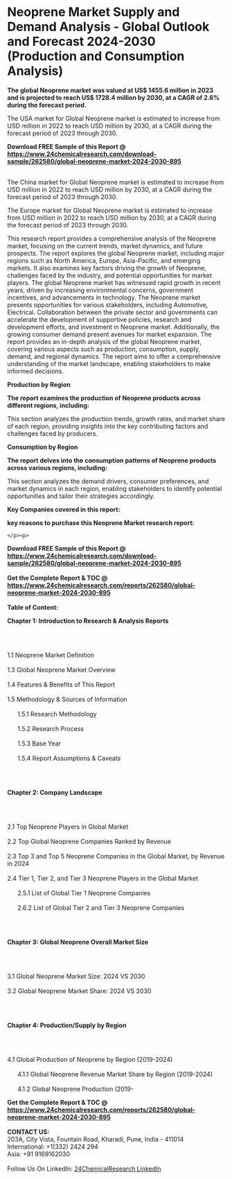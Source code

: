 <h1>Neoprene Market Supply and Demand Analysis - Global Outlook and Forecast 2024-2030 (Production and Consumption Analysis)</h1><p><strong>The global Neoprene market was valued at US$ 1455.6 million in 2023 and is projected to reach US$ 1728.4 million by 2030, at a CAGR of 2.6% during the forecast period.</strong></p><p>
</p><p>The USA market for Global Neoprene market is estimated to increase from USD million in 2022 to reach USD million by 2030, at a CAGR during the forecast period of 2023 through 2030.</p><div><b>Download FREE Sample of this Report @ 
            <a href="https://www.24chemicalresearch.com/download-sample/262580/global-neoprene-market-2024-2030-895">
            https://www.24chemicalresearch.com/download-sample/262580/global-neoprene-market-2024-2030-895</a></b></div><br><p>
</p><p>The China market for Global Neoprene market is estimated to increase from USD million in 2022 to reach USD million by 2030, at a CAGR during the forecast period of 2023 through 2030.</p><p>
</p><p>The Europe market for Global Neoprene market is estimated to increase from USD million in 2022 to reach USD million by 2030, at a CAGR during the forecast period of 2023 through 2030.</p><p>
</p><p>This research report provides a comprehensive analysis of the Neoprene market, focusing on the current trends, market dynamics, and future prospects. The report explores the global Neoprene market, including major regions such as North America, Europe, Asia-Pacific, and emerging markets. It also examines key factors driving the growth of Neoprene, challenges faced by the industry, and potential opportunities for market players. The global Neoprene market has witnessed rapid growth in recent years, driven by increasing environmental concerns, government incentives, and advancements in technology. The Neoprene market presents opportunities for various stakeholders, including Automotive, Electrical. Collaboration between the private sector and governments can accelerate the development of supportive policies, research and development efforts, and investment in Neoprene market. Additionally, the growing consumer demand present avenues for market expansion. The report provides an in-depth analysis of the global Neoprene market, covering various aspects such as production, consumption, supply, demand, and regional dynamics. The report aims to offer a comprehensive understanding of the market landscape, enabling stakeholders to make informed decisions.</p><p>
</p><p><strong>Production by Region</strong></p><p>
</p><p><strong>The report examines the production of Neoprene products across different regions, including:</strong></p><p>
</p><p>
</p><p>This section analyzes the production trends, growth rates, and market share of each region, providing insights into the key contributing factors and challenges faced by producers.</p><p>
</p><p><strong>Consumption by Region</strong></p><p>
</p><p><strong>The report delves into the consumption patterns of Neoprene products across various regions, including:</strong></p><p>
</p><p>
</p><p>This section analyzes the demand drivers, consumer preferences, and market dynamics in each region, enabling stakeholders to identify potential opportunities and tailor their strategies accordingly.</p><p>
<strong>Key Companies covered in this report:</strong></p><p>
</p><p>
</p><p><strong>key reasons to purchase this Neoprene Market research report:</strong></p><p>

	</p><p>

</p><div><b>Download FREE Sample of this Report @ 
            <a href="https://www.24chemicalresearch.com/download-sample/262580/global-neoprene-market-2024-2030-895">
            https://www.24chemicalresearch.com/download-sample/262580/global-neoprene-market-2024-2030-895</a></b></div><br><div><b>Get the Complete Report & TOC @ 
            <a href="https://www.24chemicalresearch.com/reports/262580/global-neoprene-market-2024-2030-895">
            https://www.24chemicalresearch.com/reports/262580/global-neoprene-market-2024-2030-895</a></b></div><br>
            <b>Table of Content:</b><p><p><strong>Chapter 1: Introduction to Research &amp; Analysis Reports</strong></p><br />
<br />
<p>1.1 Neoprene Market Definition<br /><br />
1.3 Global Neoprene Market Overview<br /><br />
1.4 Features &amp; Benefits of This Report<br /><br />
1.5 Methodology &amp; Sources of Information<br /><br />
&nbsp;&nbsp;&nbsp;&nbsp;&nbsp; 1.5.1 Research Methodology<br /><br />
&nbsp;&nbsp;&nbsp;&nbsp;&nbsp; 1.5.2 Research Process<br /><br />
&nbsp;&nbsp;&nbsp;&nbsp;&nbsp; 1.5.3 Base Year<br /><br />
&nbsp;&nbsp;&nbsp;&nbsp;&nbsp; 1.5.4 Report Assumptions &amp; Caveats</p><br />
<br />
<p><strong>Chapter 2: Company Landscape</strong></p><br />
<br />
<p>2.1 Top Neoprene Players in Global Market<br /><br />
2.2 Top Global Neoprene Companies Ranked by Revenue<br /><br />
2.3 Top 3 and Top 5 Neoprene Companies in the Global Market, by Revenue in 2024<br /><br />
2.4 Tier 1, Tier 2, and Tier 3 Neoprene Players in the Global Market<br /><br />
&nbsp;&nbsp;&nbsp;&nbsp;&nbsp; 2.5.1 List of Global Tier 1 Neoprene Companies<br /><br />
&nbsp;&nbsp;&nbsp;&nbsp;&nbsp; 2.6.2 List of Global Tier 2 and Tier 3 Neoprene Companies</p><br />
<br />
<p><strong>Chapter 3: Global Neoprene Overall Market Size</strong></p><br />
<br />
<p>3.1 Global Neoprene Market Size: 2024 VS 2030<br /><br />
3.2 Global Neoprene Market Share: 2024 VS 2030</p><br />
<br />
<p><strong>Chapter 4: Production/Supply by Region</strong></p><br />
<br />
<p>4.1 Global Production of Neoprene by Region (2019-2024)<br /><br />
&nbsp;&nbsp;&nbsp;&nbsp;&nbsp; 4.1.1 Global Neoprene Revenue Market Share by Region (2019-2024)<br /><br />
&nbsp;&nbsp;&nbsp;&nbsp;&nbsp; 4.1.2 Global Neoprene Production (2019-</p><div><b>Get the Complete Report & TOC @ 
            <a href="https://www.24chemicalresearch.com/reports/262580/global-neoprene-market-2024-2030-895">
            https://www.24chemicalresearch.com/reports/262580/global-neoprene-market-2024-2030-895</a></b></div><br><b>CONTACT US:</b><br>
            203A, City Vista, Fountain Road, Kharadi, Pune, India - 411014<br>
            International: +1(332) 2424 294<br>
            Asia: +91 9169162030 <br><br>
            Follow Us On LinkedIn: <a href="https://www.linkedin.com/company/24chemicalresearch/">24ChemicalResearch LinkedIn</a>